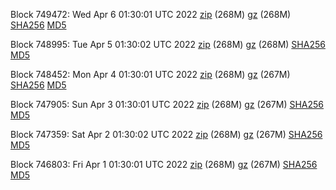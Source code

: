 Block 749472: Wed Apr  6 01:30:01 UTC 2022 [zip](https://files.01coin.io/mainnet/2022-04-06/bootstrap.dat.zip) (268M) [gz](https://files.01coin.io/mainnet/2022-04-06/bootstrap.dat.tar.gz) (268M) [SHA256](https://files.01coin.io/mainnet/2022-04-06/sha256.txt) [MD5](https://files.01coin.io/mainnet/2022-04-06/md5.txt)

Block 748995: Tue Apr  5 01:30:02 UTC 2022 [zip](https://files.01coin.io/mainnet/2022-04-05/bootstrap.dat.zip) (268M) [gz](https://files.01coin.io/mainnet/2022-04-05/bootstrap.dat.tar.gz) (268M) [SHA256](https://files.01coin.io/mainnet/2022-04-05/sha256.txt) [MD5](https://files.01coin.io/mainnet/2022-04-05/md5.txt)

Block 748452: Mon Apr  4 01:30:01 UTC 2022 [zip](https://files.01coin.io/mainnet/2022-04-04/bootstrap.dat.zip) (268M) [gz](https://files.01coin.io/mainnet/2022-04-04/bootstrap.dat.tar.gz) (267M) [SHA256](https://files.01coin.io/mainnet/2022-04-04/sha256.txt) [MD5](https://files.01coin.io/mainnet/2022-04-04/md5.txt)

Block 747905: Sun Apr  3 01:30:01 UTC 2022 [zip](https://files.01coin.io/mainnet/2022-04-03/bootstrap.dat.zip) (268M) [gz](https://files.01coin.io/mainnet/2022-04-03/bootstrap.dat.tar.gz) (267M) [SHA256](https://files.01coin.io/mainnet/2022-04-03/sha256.txt) [MD5](https://files.01coin.io/mainnet/2022-04-03/md5.txt)

Block 747359: Sat Apr  2 01:30:02 UTC 2022 [zip](https://files.01coin.io/mainnet/2022-04-02/bootstrap.dat.zip) (268M) [gz](https://files.01coin.io/mainnet/2022-04-02/bootstrap.dat.tar.gz) (267M) [SHA256](https://files.01coin.io/mainnet/2022-04-02/sha256.txt) [MD5](https://files.01coin.io/mainnet/2022-04-02/md5.txt)

Block 746803: Fri Apr  1 01:30:01 UTC 2022 [zip](https://files.01coin.io/mainnet/2022-04-01/bootstrap.dat.zip) (268M) [gz](https://files.01coin.io/mainnet/2022-04-01/bootstrap.dat.tar.gz) (267M) [SHA256](https://files.01coin.io/mainnet/2022-04-01/sha256.txt) [MD5](https://files.01coin.io/mainnet/2022-04-01/md5.txt)
